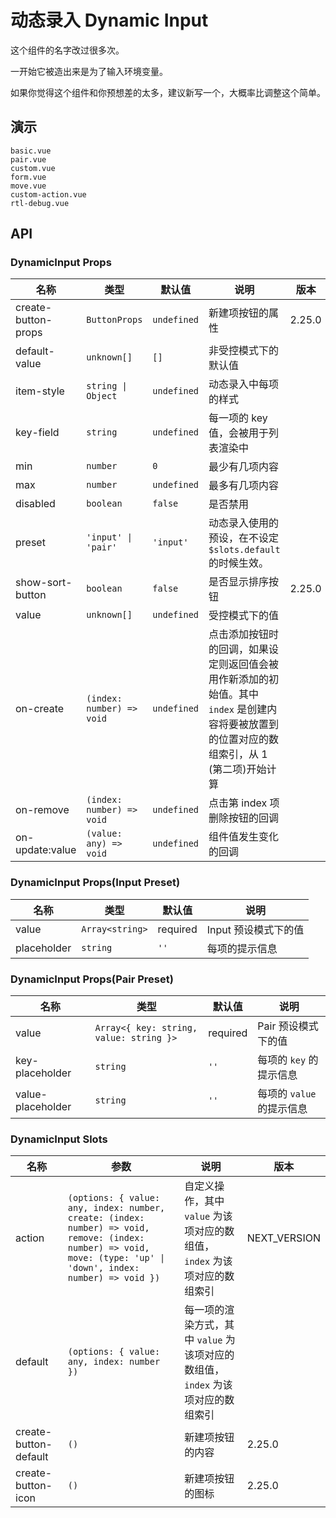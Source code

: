 # 动态录入 Dynamic Input

<!--single-column-->

这个组件的名字改过很多次。

一开始它被造出来是为了输入环境变量。

如果你觉得这个组件和你预想差的太多，建议新写一个，大概率比调整这个简单。

## 演示

```demo
basic.vue
pair.vue
custom.vue
form.vue
move.vue
custom-action.vue
rtl-debug.vue
```

## API

### DynamicInput Props

| 名称 | 类型 | 默认值 | 说明 | 版本 |
| --- | --- | --- | --- | --- |
| create-button-props | `ButtonProps` | `undefined` | 新建项按钮的属性 | 2.25.0 |
| default-value | `unknown[]` | `[]` | 非受控模式下的默认值 |  |
| item-style | `string \| Object` | `undefined` | 动态录入中每项的样式 |  |
| key-field | `string` | `undefined` | 每一项的 key 值，会被用于列表渲染中 |  |
| min | `number` | `0` | 最少有几项内容 |  |
| max | `number` | `undefined` | 最多有几项内容 |  |
| disabled | `boolean` | `false` | 是否禁用 |  |
| preset | `'input' \| 'pair'` | `'input'` | 动态录入使用的预设，在不设定 `$slots.default` 的时候生效。 |  |
| show-sort-button | `boolean` | `false` | 是否显示排序按钮 | 2.25.0 |
| value | `unknown[]` | `undefined` | 受控模式下的值 |  |
| on-create | `(index: number) => void` | `undefined` | 点击添加按钮时的回调，如果设定则返回值会被用作新添加的初始值。其中 `index` 是创建内容将要被放置到的位置对应的数组索引，从 1 (第二项)开始计算 |  |
| on-remove | `(index: number) => void` | `undefined` | 点击第 index 项删除按钮的回调 |  |
| on-update:value | `(value: any) => void` | `undefined` | 组件值发生变化的回调 |  |

### DynamicInput Props(Input Preset)

| 名称        | 类型            | 默认值   | 说明                 |
| ----------- | --------------- | -------- | -------------------- |
| value       | `Array<string>` | required | Input 预设模式下的值 |
| placeholder | `string`        | `''`     | 每项的提示信息       |

### DynamicInput Props(Pair Preset)

| 名称 | 类型 | 默认值 | 说明 |
| --- | --- | --- | --- |
| value | `Array<{ key: string, value: string }>` | required | Pair 预设模式下的值 |
| key-placeholder | `string` | `''` | 每项的 `key` 的提示信息 |
| value-placeholder | `string` | `''` | 每项的 `value` 的提示信息 |

### DynamicInput Slots

| 名称 | 参数 | 说明 | 版本 |
| --- | --- | --- | --- |
| action | `(options: { value: any, index: number, create: (index: number) => void, remove: (index: number) => void, move: (type: 'up' \| 'down', index: number) => void })` | 自定义操作，其中 `value` 为该项对应的数组值，`index` 为该项对应的数组索引 | NEXT_VERSION |
| default | `(options: { value: any, index: number })` | 每一项的渲染方式，其中 `value` 为该项对应的数组值，`index` 为该项对应的数组索引 |  |
| create-button-default | `()` | 新建项按钮的内容 | 2.25.0 |
| create-button-icon | `()` | 新建项按钮的图标 | 2.25.0 |
